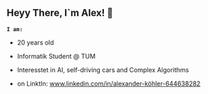 ## Heyy There, I`m Alex! 👋

**`I am: `**

- 20 years old

- Informatik Student @ TUM

- Interesstet in AI, self-driving cars and Complex Algorithms

- on LinktIn: www.linkedin.com/in/alexander-köhler-644638282




<!--
**Alexnk22/Alexnk22** is a ✨ _special_ ✨ repository because its `README.md` (this file) appears on your GitHub profile.

Here are some ideas to get you started:

- 🔭 I’m currently working on ...
- 🌱 I’m currently learning ...
- 👯 I’m looking to collaborate on ...
- 🤔 I’m looking for help with ...
- 💬 Ask me about ...
- 📫 How to reach me: ...
- 😄 Pronouns: ...
- ⚡ Fun fact: ...
-->
